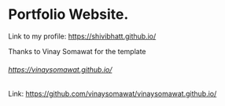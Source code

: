 # Portfolio Website.
Link to my profile: https://shivibhatt.github.io/


Thanks to Vinay Somawat for the template
###### https://vinaysomawat.github.io/
Link: https://github.com/vinaysomawat/vinaysomawat.github.io/
